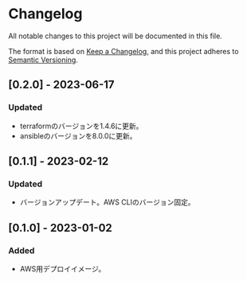 # Changelog

All notable changes to this project will be documented in this file.

The format is based on [Keep a Changelog](https://keepachangelog.com/en/1.0.0/),
and this project adheres to [Semantic Versioning](https://semver.org/spec/v2.0.0.html).

## [0.2.0] - 2023-06-17
### Updated
- terraformのバージョンを1.4.6に更新。
- ansibleのバージョンを8.0.0に更新。

## [0.1.1] - 2023-02-12
### Updated
- バージョンアップデート。AWS CLIのバージョン固定。

## [0.1.0] - 2023-01-02
### Added
- AWS用デプロイイメージ。